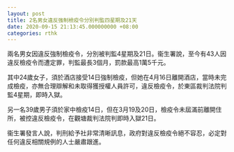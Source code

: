 ```yaml
---
layout: post
title: 2名男女違反強制檢疫令分別判監四星期及21天
date: 2020-09-15 21:13:45.000000000 +08:00
categories: rthk
---
```


兩名男女因違反強制檢疫令，分別被判監4星期及21日。衞生署說，至今有43人因違反檢疫令而遭定罪，判監最長3個月，罰款最高1萬5千元。

其中24歲女子，須於酒店接受14日強制檢疫，但她在4月16日離開酒店，當時未完成檢疫，亦無合理辯解和未取得獲授權人員許可，違反檢疫令，於東區裁判法院判監4星期，即時入獄。

另一名39歲男子須於家中檢疫14日，但在3月19及20日，檢疫令未屆滿前離開住所，被控違反檢疫令，在觀塘裁判法院判即時入獄21日。

衞生署發言人說，判刑給予社非常清晰訊息，政府對違反檢疫令絕不容忍，必定對任何違反相關規例的人士嚴肅跟進。
